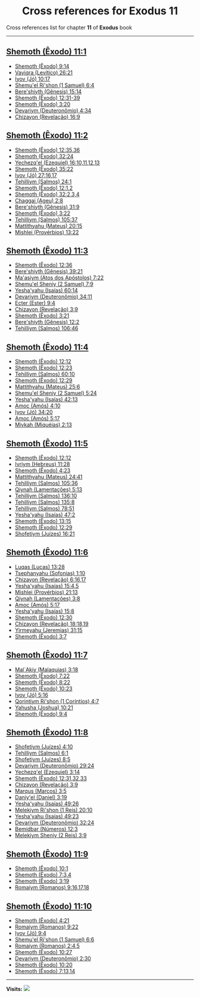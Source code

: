 <div align="center">

# Cross references for **Exodus 11**
</div>

Cross references list for chapter **11** of **Exodus** book

---

<h2 id="1"><a href="https://bible.ozzuu.com/pt_yah/Exo/11#1" target="_blank">Shemoth (Êxodo) 11:1</a></h2>

- [Shemoth (Êxodo) 9:14](https://bible.ozzuu.com/pt_yah/Exo/9#14)
- [Vayiqra (Levítico) 26:21](https://bible.ozzuu.com/pt_yah/Lev/26#21)
- [Iyov (Jó) 10:17](https://bible.ozzuu.com/pt_yah/Job/10#17)
- [Shemu'el Ri'shon (1 Samuel) 6:4](https://bible.ozzuu.com/pt_yah/1Sm/6#4)
- [Bere'shiyth (Gênesis) 15:14](https://bible.ozzuu.com/pt_yah/Gen/15#14)
- [Shemoth (Êxodo) 12:31-39](https://bible.ozzuu.com/pt_yah/Exo/12#31)
- [Shemoth (Êxodo) 3:20](https://bible.ozzuu.com/pt_yah/Exo/3#20)
- [Devariym (Deuteronômio) 4:34](https://bible.ozzuu.com/pt_yah/Deu/4#34)
- [Chizayon (Revelação) 16:9](https://bible.ozzuu.com/pt_yah/Rev/16#9)
<h2 id="2"><a href="https://bible.ozzuu.com/pt_yah/Exo/11#2" target="_blank">Shemoth (Êxodo) 11:2</a></h2>

- [Shemoth (Êxodo) 12:35,36](https://bible.ozzuu.com/pt_yah/Exo/12#35)
- [Shemoth (Êxodo) 32:24](https://bible.ozzuu.com/pt_yah/Exo/32#24)
- [Yechezq'el (Ezequiel) 16:10,11,12,13](https://bible.ozzuu.com/pt_yah/Eze/16#10)
- [Shemoth (Êxodo) 35:22](https://bible.ozzuu.com/pt_yah/Exo/35#22)
- [Iyov (Jó) 27:16,17](https://bible.ozzuu.com/pt_yah/Job/27#16)
- [Tehilliym (Salmos) 24:1](https://bible.ozzuu.com/pt_yah/Psa/24#1)
- [Shemoth (Êxodo) 12:1,2](https://bible.ozzuu.com/pt_yah/Exo/12#1)
- [Shemoth (Êxodo) 32:2,3,4](https://bible.ozzuu.com/pt_yah/Exo/32#2)
- [Chaggai (Ageu) 2:8](https://bible.ozzuu.com/pt_yah/Hag/2#8)
- [Bere'shiyth (Gênesis) 31:9](https://bible.ozzuu.com/pt_yah/Gen/31#9)
- [Shemoth (Êxodo) 3:22](https://bible.ozzuu.com/pt_yah/Exo/3#22)
- [Tehilliym (Salmos) 105:37](https://bible.ozzuu.com/pt_yah/Psa/105#37)
- [Mattithyahu (Mateus) 20:15](https://bible.ozzuu.com/pt_yah/Mat/20#15)
- [Mishlei (Provérbios) 13:22](https://bible.ozzuu.com/pt_yah/Pro/13#22)
<h2 id="3"><a href="https://bible.ozzuu.com/pt_yah/Exo/11#3" target="_blank">Shemoth (Êxodo) 11:3</a></h2>

- [Shemoth (Êxodo) 12:36](https://bible.ozzuu.com/pt_yah/Exo/12#36)
- [Bere'shiyth (Gênesis) 39:21](https://bible.ozzuu.com/pt_yah/Gen/39#21)
- [Ma'asiym (Atos dos Apóstolos) 7:22](https://bible.ozzuu.com/pt_yah/Act/7#22)
- [Shemu'el Sheniy (2 Samuel) 7:9](https://bible.ozzuu.com/pt_yah/2Sm/7#9)
- [Yesha'yahu (Isaías) 60:14](https://bible.ozzuu.com/pt_yah/Isa/60#14)
- [Devariym (Deuteronômio) 34:11](https://bible.ozzuu.com/pt_yah/Deu/34#11)
- [Ecter (Ester) 9:4](https://bible.ozzuu.com/pt_yah/Est/9#4)
- [Chizayon (Revelação) 3:9](https://bible.ozzuu.com/pt_yah/Rev/3#9)
- [Shemoth (Êxodo) 3:21](https://bible.ozzuu.com/pt_yah/Exo/3#21)
- [Bere'shiyth (Gênesis) 12:2](https://bible.ozzuu.com/pt_yah/Gen/12#2)
- [Tehilliym (Salmos) 106:46](https://bible.ozzuu.com/pt_yah/Psa/106#46)
<h2 id="4"><a href="https://bible.ozzuu.com/pt_yah/Exo/11#4" target="_blank">Shemoth (Êxodo) 11:4</a></h2>

- [Shemoth (Êxodo) 12:12](https://bible.ozzuu.com/pt_yah/Exo/12#12)
- [Shemoth (Êxodo) 12:23](https://bible.ozzuu.com/pt_yah/Exo/12#23)
- [Tehilliym (Salmos) 60:10](https://bible.ozzuu.com/pt_yah/Psa/60#10)
- [Shemoth (Êxodo) 12:29](https://bible.ozzuu.com/pt_yah/Exo/12#29)
- [Mattithyahu (Mateus) 25:6](https://bible.ozzuu.com/pt_yah/Mat/25#6)
- [Shemu'el Sheniy (2 Samuel) 5:24](https://bible.ozzuu.com/pt_yah/2Sm/5#24)
- [Yesha'yahu (Isaías) 42:13](https://bible.ozzuu.com/pt_yah/Isa/42#13)
- [Amoc (Amós) 4:10](https://bible.ozzuu.com/pt_yah/Am/4#10)
- [Iyov (Jó) 34:20](https://bible.ozzuu.com/pt_yah/Job/34#20)
- [Amoc (Amós) 5:17](https://bible.ozzuu.com/pt_yah/Am/5#17)
- [Miykah (Miquéias) 2:13](https://bible.ozzuu.com/pt_yah/Mic/2#13)
<h2 id="5"><a href="https://bible.ozzuu.com/pt_yah/Exo/11#5" target="_blank">Shemoth (Êxodo) 11:5</a></h2>

- [Shemoth (Êxodo) 12:12](https://bible.ozzuu.com/pt_yah/Exo/12#12)
- [Ivriym (Hebreus) 11:28](https://bible.ozzuu.com/pt_yah/Heb/11#28)
- [Shemoth (Êxodo) 4:23](https://bible.ozzuu.com/pt_yah/Exo/4#23)
- [Mattithyahu (Mateus) 24:41](https://bible.ozzuu.com/pt_yah/Mat/24#41)
- [Tehilliym (Salmos) 105:36](https://bible.ozzuu.com/pt_yah/Psa/105#36)
- [Qiynah (Lamentações) 5:13](https://bible.ozzuu.com/pt_yah/Lam/5#13)
- [Tehilliym (Salmos) 136:10](https://bible.ozzuu.com/pt_yah/Psa/136#10)
- [Tehilliym (Salmos) 135:8](https://bible.ozzuu.com/pt_yah/Psa/135#8)
- [Tehilliym (Salmos) 78:51](https://bible.ozzuu.com/pt_yah/Psa/78#51)
- [Yesha'yahu (Isaías) 47:2](https://bible.ozzuu.com/pt_yah/Isa/47#2)
- [Shemoth (Êxodo) 13:15](https://bible.ozzuu.com/pt_yah/Exo/13#15)
- [Shemoth (Êxodo) 12:29](https://bible.ozzuu.com/pt_yah/Exo/12#29)
- [Shofetiym (Juízes) 16:21](https://bible.ozzuu.com/pt_yah/Jdg/16#21)
<h2 id="6"><a href="https://bible.ozzuu.com/pt_yah/Exo/11#6" target="_blank">Shemoth (Êxodo) 11:6</a></h2>

- [Luqas (Lucas) 13:28](https://bible.ozzuu.com/pt_yah/Luk/13#28)
- [Tsephanyahu (Sofonias) 1:10](https://bible.ozzuu.com/pt_yah/Zep/1#10)
- [Chizayon (Revelação) 6:16,17](https://bible.ozzuu.com/pt_yah/Rev/6#16)
- [Yesha'yahu (Isaías) 15:4,5](https://bible.ozzuu.com/pt_yah/Isa/15#4)
- [Mishlei (Provérbios) 21:13](https://bible.ozzuu.com/pt_yah/Pro/21#13)
- [Qiynah (Lamentações) 3:8](https://bible.ozzuu.com/pt_yah/Lam/3#8)
- [Amoc (Amós) 5:17](https://bible.ozzuu.com/pt_yah/Am/5#17)
- [Yesha'yahu (Isaías) 15:8](https://bible.ozzuu.com/pt_yah/Isa/15#8)
- [Shemoth (Êxodo) 12:30](https://bible.ozzuu.com/pt_yah/Exo/12#30)
- [Chizayon (Revelação) 18:18,19](https://bible.ozzuu.com/pt_yah/Rev/18#18)
- [Yirmeyahu (Jeremias) 31:15](https://bible.ozzuu.com/pt_yah/Jer/31#15)
- [Shemoth (Êxodo) 3:7](https://bible.ozzuu.com/pt_yah/Exo/3#7)
<h2 id="7"><a href="https://bible.ozzuu.com/pt_yah/Exo/11#7" target="_blank">Shemoth (Êxodo) 11:7</a></h2>

- [Mal`Akiy (Malaquias) 3:18](https://bible.ozzuu.com/pt_yah/Mal/3#18)
- [Shemoth (Êxodo) 7:22](https://bible.ozzuu.com/pt_yah/Exo/7#22)
- [Shemoth (Êxodo) 8:22](https://bible.ozzuu.com/pt_yah/Exo/8#22)
- [Shemoth (Êxodo) 10:23](https://bible.ozzuu.com/pt_yah/Exo/10#23)
- [Iyov (Jó) 5:16](https://bible.ozzuu.com/pt_yah/Job/5#16)
- [Qorintiym Ri'shon (1 Coríntios) 4:7](https://bible.ozzuu.com/pt_yah/1Co/4#7)
- [Yahusha (Joshua) 10:21](https://bible.ozzuu.com/pt_yah/Jos/10#21)
- [Shemoth (Êxodo) 9:4](https://bible.ozzuu.com/pt_yah/Exo/9#4)
<h2 id="8"><a href="https://bible.ozzuu.com/pt_yah/Exo/11#8" target="_blank">Shemoth (Êxodo) 11:8</a></h2>

- [Shofetiym (Juízes) 4:10](https://bible.ozzuu.com/pt_yah/Jdg/4#10)
- [Tehilliym (Salmos) 6:1](https://bible.ozzuu.com/pt_yah/Psa/6#1)
- [Shofetiym (Juízes) 8:5](https://bible.ozzuu.com/pt_yah/Jdg/8#5)
- [Devariym (Deuteronômio) 29:24](https://bible.ozzuu.com/pt_yah/Deu/29#24)
- [Yechezq'el (Ezequiel) 3:14](https://bible.ozzuu.com/pt_yah/Eze/3#14)
- [Shemoth (Êxodo) 12:31,32,33](https://bible.ozzuu.com/pt_yah/Exo/12#31)
- [Chizayon (Revelação) 3:9](https://bible.ozzuu.com/pt_yah/Rev/3#9)
- [Marqus (Marcos) 3:5](https://bible.ozzuu.com/pt_yah/Mar/3#5)
- [Daniy'el (Daniel) 3:19](https://bible.ozzuu.com/pt_yah/Dan/3#19)
- [Yesha'yahu (Isaías) 49:26](https://bible.ozzuu.com/pt_yah/Isa/49#26)
- [Melekiym Ri'shon (1 Reis) 20:10](https://bible.ozzuu.com/pt_yah/1Ki/20#10)
- [Yesha'yahu (Isaías) 49:23](https://bible.ozzuu.com/pt_yah/Isa/49#23)
- [Devariym (Deuteronômio) 32:24](https://bible.ozzuu.com/pt_yah/Deu/32#24)
- [Bemidbar (Números) 12:3](https://bible.ozzuu.com/pt_yah/Num/12#3)
- [Melekiym Sheniy (2 Reis) 3:9](https://bible.ozzuu.com/pt_yah/2Ki/3#9)
<h2 id="9"><a href="https://bible.ozzuu.com/pt_yah/Exo/11#9" target="_blank">Shemoth (Êxodo) 11:9</a></h2>

- [Shemoth (Êxodo) 10:1](https://bible.ozzuu.com/pt_yah/Exo/10#1)
- [Shemoth (Êxodo) 7:3,4](https://bible.ozzuu.com/pt_yah/Exo/7#3)
- [Shemoth (Êxodo) 3:19](https://bible.ozzuu.com/pt_yah/Exo/3#19)
- [Romaiym (Romanos) 9:16,17,18](https://bible.ozzuu.com/pt_yah/Rom/9#16)
<h2 id="10"><a href="https://bible.ozzuu.com/pt_yah/Exo/11#10" target="_blank">Shemoth (Êxodo) 11:10</a></h2>

- [Shemoth (Êxodo) 4:21](https://bible.ozzuu.com/pt_yah/Exo/4#21)
- [Romaiym (Romanos) 9:22](https://bible.ozzuu.com/pt_yah/Rom/9#22)
- [Iyov (Jó) 9:4](https://bible.ozzuu.com/pt_yah/Job/9#4)
- [Shemu'el Ri'shon (1 Samuel) 6:6](https://bible.ozzuu.com/pt_yah/1Sm/6#6)
- [Romaiym (Romanos) 2:4,5](https://bible.ozzuu.com/pt_yah/Rom/2#4)
- [Shemoth (Êxodo) 10:27](https://bible.ozzuu.com/pt_yah/Exo/10#27)
- [Devariym (Deuteronômio) 2:30](https://bible.ozzuu.com/pt_yah/Deu/2#30)
- [Shemoth (Êxodo) 10:20](https://bible.ozzuu.com/pt_yah/Exo/10#20)
- [Shemoth (Êxodo) 7:13,14](https://bible.ozzuu.com/pt_yah/Exo/7#13)


---

**Visits:**
![](https://profile-counter.glitch.me/visitCounter_crossrefs2/count.svg)
